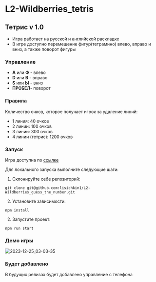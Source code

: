 # L2-Wildberries_tetris

## Тетрис v 1.0

- Игра работает на русской и английской раскладке
- В игре доступно перемещение фигур(тетрамино) влево, вправо и вниз, а также поворот фигуры

### Управление

- **A** или **Ф** - влево
- **D** или **В** - вправо
- **S** или **Ы** - вниз
- **ПРОБЕЛ**- поворот

### Правила

Количество очков, которое получает игрок за удаление линий:

- 1 линия: 40 очков
- 2 линии: 100 очков
- 3 линии: 300 очков
- 4 линии (тетрис): 1200 очков

### Запуск

Игра доступна по [ссылке](https://lisichkin1.github.io/L2-Wildberries_tetris/)

Для локального запуска выполните следующие шаги:

1. Склонируйте себе репозиторий:

```
git clone git@github.com:lisichkin1/L2-Wildberries_guess_the_number.git
```

2. Установите зависимости:

```
npm install
```

2. Запустите проект:

```
npm run start
```

### Демо игры
![2023-12-25_03-03-35](https://github.com/lisichkin1/L2-Wildberries_tetris/assets/91782961/9a006d27-7db3-4947-881b-48fe159bf3df)



### Будет добавлено

В будущих релизах будет добавлено управление с телефона
